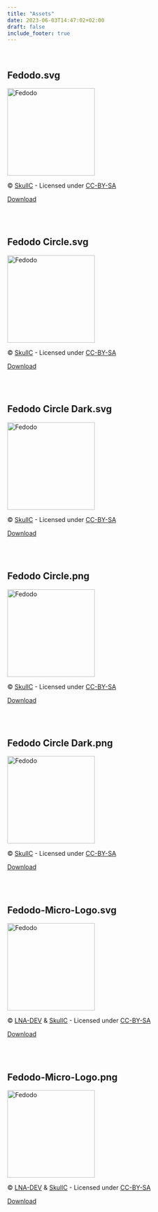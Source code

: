 ```yaml
---
title: "Assets"
date: 2023-06-03T14:47:02+02:00
draft: false
include_footer: true
---
```


<br>

## Fedodo.svg

<img src="/images/Fedodo.svg" alt="Fedodo" width="200"/>

©️ [SkullC](https://mastodon.social/@SkullC) - Licensed under [CC-BY-SA](https://creativecommons.org/licenses/by-sa/2.0/#)

<a href="/images/Fedodo.svg" download="Fedodo.svg">Download</a>

<br>
<br>

## Fedodo Circle.svg

<img src="/images/logos/Fedodo Circle.svg" alt="Fedodo" width="200"/>

©️ [SkullC](https://mastodon.social/@SkullC) - Licensed under [CC-BY-SA](https://creativecommons.org/licenses/by-sa/2.0/#)

<a href="/images/logos/Fedodo Circle.svg" download="Fedodo Circle.svg">Download</a>

<br>
<br>

## Fedodo Circle Dark.svg

<img src="/images/logos/Fedodo Circle Dark.svg" alt="Fedodo" width="200"/>

©️ [SkullC](https://mastodon.social/@SkullC) - Licensed under [CC-BY-SA](https://creativecommons.org/licenses/by-sa/2.0/#)

<a href="/images/logos/Fedodo Circle Dark.svg" download="Fedodo Circle Dark.svg">Download</a>

<br>
<br>

## Fedodo Circle.png

<img src="/images/Fedodo Circle.png" alt="Fedodo" width="200"/>

©️ [SkullC](https://mastodon.social/@SkullC) - Licensed under [CC-BY-SA](https://creativecommons.org/licenses/by-sa/2.0/#)

<a href="/images/Fedodo Circle.png" download="Fedodo Circle.png">Download</a>

<br>
<br>

## Fedodo Circle Dark.png

<img src="/images/Fedodo Circle Dark.png" alt="Fedodo" width="200"/>

©️ [SkullC](https://mastodon.social/@SkullC) - Licensed under [CC-BY-SA](https://creativecommons.org/licenses/by-sa/2.0/#)

<a href="/images/Fedodo Circle Dark.png" download="Fedodo Circle Dark.png">Download</a>

<br>
<br>

## Fedodo-Micro-Logo.svg

<img src="/images/Fedodo-Micro-Logo.svg" alt="Fedodo" width="200"/>

©️ [LNA-DEV](https://lna-dev.net) & [SkullC](https://mastodon.social/@SkullC) - Licensed under [CC-BY-SA](https://creativecommons.org/licenses/by-sa/2.0/#)

<a href="/images/Fedodo-Micro-Logo.svg" download="Fedodo-Micro-Logo.svg">Download</a>

<br>
<br>

## Fedodo-Micro-Logo.png

<img src="/images/Fedodo-Micro-Logo.png" alt="Fedodo" width="200"/>

©️ [LNA-DEV](https://lna-dev.net) & [SkullC](https://mastodon.social/@SkullC) - Licensed under [CC-BY-SA](https://creativecommons.org/licenses/by-sa/2.0/#)

<a href="/images/Fedodo-Micro-Logo.png" download="Fedodo-Micro-Logo.png">Download</a>

